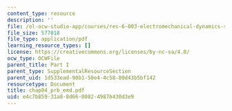 ```yaml
---
content_type: resource
description: ''
file: /ol-ocw-studio-app/courses/res-6-003-electromechanical-dynamics-spring-2009/e4c7b85931a88d6600824987b430d3e9_chap04_prb_emd.pdf
file_size: 577018
file_type: application/pdf
learning_resource_types: []
license: https://creativecommons.org/licenses/by-nc-sa/4.0/
ocw_type: OCWFile
parent_title: Part I
parent_type: SupplementalResourceSection
parent_uid: 1d533ead-90b1-50e4-4c58-80d43b5bf142
resourcetype: Document
title: chap04_prb_emd.pdf
uid: e4c7b859-31a8-8d66-0082-4987b430d3e9
---
```

